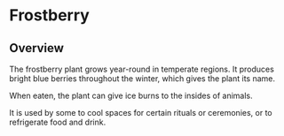 # Frostberry

## Overview
The frostberry plant grows year-round in temperate regions. It produces bright blue berries throughout the winter, which gives the plant its name.

When eaten, the plant can give ice burns to the insides of animals.

It is used by some to cool spaces for certain rituals or ceremonies, or to refrigerate food and drink.